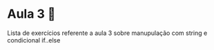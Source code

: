 # Aula 3 :book:
Lista de exercícios referente a aula 3 sobre manupulação com string e condicional if..else
